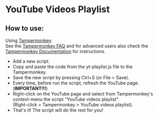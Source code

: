 # YouTube Videos Playlist

## How to use:

Using <a href="https://www.tampermonkey.net/">Tampermonkey</a>.<br>
See the <a href="https://www.tampermonkey.net/faq.php">Tampermonkey FAQ</a> and for advanced users also check the <a href="https://www.tampermonkey.net/documentation.php">Tampermonkey Documentation</a>  for instructions.

* Add a new script.
* Copy and paste the code from the yt-playlist.js file to the Tampermonkey.
* Save the new script by pressing Ctrl+S (or File > Save).
* Every time, before run the script, refresh the YouTube page. (<b>IMPORTANT!!!</b>)
* Right-click on the YouTube page and select from Tampermonkey's context-menu the script "YouTube videos playlist" <br>
(Right-click > Tampermonkey > YouTube videos playlist).
* That's it! The script will do the rest for you!
